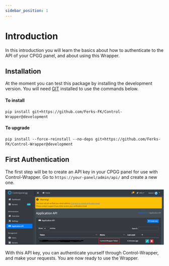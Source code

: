 ```yaml
---
sidebar_position: 1
---
```


# Introduction

In this introduction you will learn the basics about how to authenticate to the API of your CPGG panel, and about using this Wrapper.

## Installation

At the moment you can test this package by installing the development version.
You will need [GIT](https://git-scm.com) installed to use the commands below.

#### To install

```
pip install git+https://github.com/Ferks-FK/Control-Wrapper@development
```

#### To upgrade

```
pip install --force-reinstall --no-deps git+https://github.com/Ferks-FK/Control-Wrapper@development
```

## First Authentication

The first step will be to create an API key in your CPGG panel for use with Control-Wrapper.
Go to `https://your-panel/admin/api/` and create a new one.

![Token Example](../static/img/Token%20Example.PNG)

With this API key, you can authenticate yourself through Control-Wrapper, and make your requests.
You are now ready to use the Wrapper.
